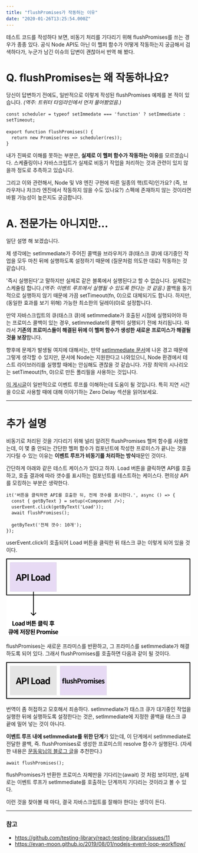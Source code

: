 ```yaml
---
title: "flushPromises가 작동하는 이유"
date: "2020-01-26T13:25:54.000Z"
---
```


테스트 코드를 작성하다 보면, 비동기 처리를 기다리기 위해 flushPromises를 쓰는 경우가 종종 있다. 공식 Node API도 아닌 이 헬퍼 함수가 어떻게 작동하는지 궁금해서 검색하다가, 누군가 남긴 이슈의 답변이 괜찮아서 번역 해 봤다.

# Q. flushPromises는 왜 작동하나요?

당신이 답변하기 전에도, 일반적으로 이렇게 작성된 flushPromises 예제를 본 적이 있습니다. _(역주: 트위터 타임라인에서 먼저 물어봤었음.)_

```
const scheduler = typeof setImmedate === 'function' ? setImmediate : setTimeout;

export function flushPromises() {
  return new Promise(res => scheduler(res));
}
```

내가 진짜로 이해를 못하는 부분은, **실제로 이 헬퍼 함수가 작동하는 이유**를 모르겠습니다. 스케쥴링이나 자바스크립트가 실제로 비동기 작업을 처리하는 것과 관련이 있지 않을까 정도로 추측하고 있습니다.

그리고 이와 관련해서, Node 및 V8 엔진 구현에 따른 일종의 핵(트릭)인가요? (즉, 브라우저나 차크라 엔진에서 작동하지 않을 수도 있나요?) 스펙에 존재하지 않는 것이라면 바뀔 가능성이 높은지도 궁금합니다.

# A. 전문가는 아니지만...

일단 설명 해 보겠습니다.

제 생각에는 setImmediate가 주어진 콜백을 브라우저가 큐(태스크 큐)에 대기중인 작업을 모두 마친 뒤에 실행하도록 설정하기 때문에 (질문처럼 의도한 대로) 작동하는 것 같습니다.

'즉시 실행된다'고 말하지만 실제로 같은 블록에서 실행된다고 할 수 없습니다. 실제로는 스케쥴링 합니다._(역주: 이벤트 루프에서 실행될 수 있도록 한다는 것 같음.)_ 콜백을 동기적으로 실행하지 않기 때문에 가끔 setTimeout(fn, 0)으로 대체되기도 합니다. 하지만, (동일한 효과를 보기 위해) 가능한 최소한의 딜레이(0)로 설정합니다.

만약 자바스크립트의 큐(태스크 큐)에 setImmediate가 호출된 시점에 실행되어야 하는 프로미스 콜백이 있는 경우, setImmediate의 콜백이 실행되기 전에 처리됩니다. 따라서 **기존의 프로미스들이 해결된 뒤에 이 헬퍼 함수가 생성한 새로운 프로미스가 해결될 것을 보장**합니다.

향후에 문제가 발생될 여지에 대해서는, 만약 [setImmediate 문서](https://developer.mozilla.org/en-US/docs/Web/API/Window/setImmediate)에 나온 경고 때문에 그렇게 생각할 수 있지만, 문서에 Node는 지원한다고 나와있으니, Node 환경에서 테스트 라이브러리를 실행할 때에는 안심해도 괜찮을 것 같습니다. 가장 최악의 시나리오는 setTimeout(fn, 0)으로 만든 폴리필을 사용하는 것입니다.

[이 게시글](https://developer.mozilla.org/ko/docs/Web/JavaScript/EventLoop)이 일반적으로 이벤트 루프를 이해하는데 도움이 될 것입니다. 특히 지연 시간을 0으로 사용할 때에 대해 이야기하는 Zero Delay 섹션을 읽어보세요.

---

# **추가 설명**

비동기로 처리된 것을 기다리기 위해 널리 알려진 flushPromises 헬퍼 함수를 사용했는데, 이 몇 줄 안되는 간단한 헬퍼 함수가 컴포넌트에 작성한 프로미스가 끝나는 것을 기다릴 수 있는 이유는 **이벤트 루프가 비동기를 처리하는 방식**때문인 것이다.

간단하게 아래와 같은 테스트 케이스가 있다고 하자. Load 버튼을 클릭하면 API를 호출하고, 호출 결과에 따라 갯수를 표시하는 컴포넌트를 테스트하는 케이스다. 편의상 API를 모킹하는 부분은 생략한다.

```
it('버튼을 클릭하면 API를 호출한 뒤, 전체 갯수를 표시한다.', async () => {
  const { getByText } = setup(<Component />);
  userEvent.click(getByText('Load'));
  await flushPromises();

  getByText('전체 갯수: 10개');
});
```

userEvent.click이 호출되어 Load 버튼을 클릭한 뒤 태스크 큐는 이렇게 되어 있을 것이다.

![](1ed7b7ca-fabe-4916-bfee-c6e1763e64ef_1.png)

flushPromises는 새로운 프라미스를 반환하고, 그 프라미스를 setImmediate가 해결하도록 되어 있다. 그래서 flushPromises를 호출하면 다음과 같이 될 것이다.

![](8c10be7d-af96-480e-a295-663d696fac5b_2.png)

번역이 좀 허접하고 모호해서 죄송하다. setImmediate가 태스크 큐가 대기중인 작업을 실행한 뒤에 실행하도록 설정한다는 것은, setImmediate에 지정한 콜백을 태스크 큐 끝에 밀어 넣는 것이 아니다.

**이벤트 루프 내에 setImmediate를 위한 단계**가 있는데, 이 단계에서 setImmediate로 전달한 콜백, 즉. flushPromises로 생성한 프로미스의 resolve 함수가 실행된다. (자세한 내용은 [문동욱님의 블로그 글](https://evan-moon.github.io/2019/08/01/nodejs-event-loop-workflow/)을 추천한다.)

```
await flushPromises();
```

flushPromises가 반환한 프로미스 자체만을 기다리는(await) 것 처럼 보이지만, 실제로는 이벤트 루프가 setImmediate를 호출하는 단계까지 기다리는 것이라고 볼 수 있다.

이런 것을 찾아볼 때 마다, 결국 자바스크립트를 잘해야 한다는 생각이 든다.

---

### **참고**

- <https://github.com/testing-library/react-testing-library/issues/11>
- <https://evan-moon.github.io/2019/08/01/nodejs-event-loop-workflow/>
